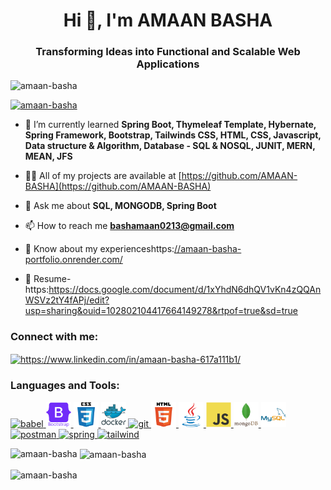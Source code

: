 <h1 align="center">Hi 👋, I'm AMAAN BASHA</h1>
<h3 align="center">Transforming Ideas into Functional and Scalable Web Applications</h3>

<p align="left"> <img src="https://komarev.com/ghpvc/?username=amaan-basha&label=Profile%20views&color=0e75b6&style=flat" alt="amaan-basha" /> </p>

<p align="left"> <a href="https://github.com/ryo-ma/github-profile-trophy"><img src="https://github-profile-trophy.vercel.app/?username=amaan-basha" alt="amaan-basha" /></a> </p>

- 🌱 I’m currently learned **Spring Boot, Thymeleaf Template, Hybernate, Spring Framework, Bootstrap, Tailwinds CSS, HTML, CSS, Javascript, Data structure & Algorithm, Database - SQL & NOSQL, JUNIT, MERN, MEAN, JFS**

- 👨‍💻 All of my projects are available at [https://github.com/AMAAN-BASHA](https://github.com/AMAAN-BASHA)

- 💬 Ask me about **SQL, MONGODB, Spring Boot**

- 📫 How to reach me **bashamaan0213@gmail.com**

- 📄 Know about my experienceshttps:[//amaan-basha-portfolio.onrender.com/](https://amaan-basha-portfolio.onrender.com)
- 📄 Resume-https:https://docs.google.com/document/d/1xYhdN6dhQV1vKn4zQQAnWSVz2tY4fAPj/edit?usp=sharing&ouid=102802104417664149278&rtpof=true&sd=true
<h3 align="left">Connect with me:</h3>
<p align="left">
<a href="https://www.linkedin.com/in/amaan-basha-617a111b1/" target="[https:www.linkedin.com/in/amaan-basha-617a111b1]"><img align="center" src="https://raw.githubusercontent.com/rahuldkjain/github-profile-readme-generator/master/src/images/icons/Social/linked-in-alt.svg" alt="https://www.linkedin.com/in/amaan-basha-617a111b1/" height="30" width="40" /></a>
</p>

<h3 align="left">Languages and Tools:</h3>
<p align="left"> <a href="https://babeljs.io/" target="_blank" rel="noreferrer"> <img src="https://www.vectorlogo.zone/logos/babeljs/babeljs-icon.svg" alt="babel" width="40" height="40"/> </a> <a href="https://getbootstrap.com" target="_blank" rel="noreferrer"> <img src="https://raw.githubusercontent.com/devicons/devicon/master/icons/bootstrap/bootstrap-plain-wordmark.svg" alt="bootstrap" width="40" height="40"/> </a> <a href="https://www.w3schools.com/css/" target="_blank" rel="noreferrer"> <img src="https://raw.githubusercontent.com/devicons/devicon/master/icons/css3/css3-original-wordmark.svg" alt="css3" width="40" height="40"/> </a> <a href="https://www.docker.com/" target="_blank" rel="noreferrer"> <img src="https://raw.githubusercontent.com/devicons/devicon/master/icons/docker/docker-original-wordmark.svg" alt="docker" width="40" height="40"/> </a> <a href="https://git-scm.com/" target="_blank" rel="noreferrer"> <img src="https://www.vectorlogo.zone/logos/git-scm/git-scm-icon.svg" alt="git" width="40" height="40"/> </a> <a href="https://www.w3.org/html/" target="_blank" rel="noreferrer"> <img src="https://raw.githubusercontent.com/devicons/devicon/master/icons/html5/html5-original-wordmark.svg" alt="html5" width="40" height="40"/> </a> <a href="https://www.java.com" target="_blank" rel="noreferrer"> <img src="https://raw.githubusercontent.com/devicons/devicon/master/icons/java/java-original.svg" alt="java" width="40" height="40"/> </a> <a href="https://developer.mozilla.org/en-US/docs/Web/JavaScript" target="_blank" rel="noreferrer"> <img src="https://raw.githubusercontent.com/devicons/devicon/master/icons/javascript/javascript-original.svg" alt="javascript" width="40" height="40"/> </a> <a href="https://www.mongodb.com/" target="_blank" rel="noreferrer"> <img src="https://raw.githubusercontent.com/devicons/devicon/master/icons/mongodb/mongodb-original-wordmark.svg" alt="mongodb" width="40" height="40"/> </a> <a href="https://www.mysql.com/" target="_blank" rel="noreferrer"> <img src="https://raw.githubusercontent.com/devicons/devicon/master/icons/mysql/mysql-original-wordmark.svg" alt="mysql" width="40" height="40"/> </a> <a href="https://postman.com" target="_blank" rel="noreferrer"> <img src="https://www.vectorlogo.zone/logos/getpostman/getpostman-icon.svg" alt="postman" width="40" height="40"/> </a> <a href="https://spring.io/" target="_blank" rel="noreferrer"> <img src="https://www.vectorlogo.zone/logos/springio/springio-icon.svg" alt="spring" width="40" height="40"/> </a> <a href="https://tailwindcss.com/" target="_blank" rel="noreferrer"> <img src="https://www.vectorlogo.zone/logos/tailwindcss/tailwindcss-icon.svg" alt="tailwind" width="40" height="40"/> </a> </p>

<p><img align="left" src="https://github-readme-stats.vercel.app/api/top-langs?username=amaan-basha&show_icons=true&locale=en&layout=compact" alt="amaan-basha" /></p>

<p>&nbsp;<img align="center" src="https://github-readme-stats.vercel.app/api?username=amaan-basha&show_icons=true&locale=en" alt="amaan-basha" /></p>

<p><img align="center" src="https://github-readme-streak-stats.herokuapp.com/?user=amaan-basha&" alt="amaan-basha" /></p>
